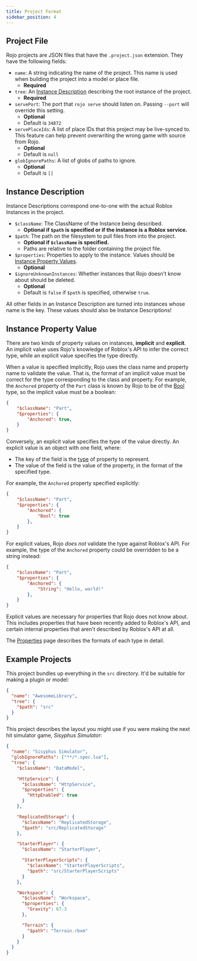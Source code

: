 ```yaml
---
title: Project Format
sidebar_position: 4
---
```


## Project File

Rojo projects are JSON files that have the `.project.json` extension. They have the following fields:

- `name`: A string indicating the name of the project. This name is used when building the project into a model or place file.
  - **Required**
- `tree`: An [Instance Description](#instance-description) describing the root instance of the project.
  - **Required**
- `servePort`: The port that `rojo serve` should listen on. Passing `--port` will override this setting.
  - **Optional**
  - Default is `34872`
- `servePlaceIds`: A list of place IDs that this project may be live-synced to. This feature can help prevent overwriting the wrong game with source from Rojo.
  - **Optional**
  - Default is `null`
- `globIgnorePaths`: A list of globs of paths to ignore.
  - **Optional**
  - Default is `[]`

## Instance Description

Instance Descriptions correspond one-to-one with the actual Roblox Instances in the project.

- `$className`: The ClassName of the Instance being described.
  - **Optional if `$path` is specified or if the instance is a Roblox service.**
- `$path`: The path on the filesystem to pull files from into the project.
  - **Optional if `$className` is specified.**
  - Paths are relative to the folder containing the project file.
- `$properties`: Properties to apply to the instance. Values should be [Instance Property Values](#instance-property-value).
  - **Optional**
- `$ignoreUnknownInstances`: Whether instances that Rojo doesn't know about should be deleted.
  - **Optional**
  - Default is `false` if `$path` is specified, otherwise `true`.

All other fields in an Instance Description are turned into instances whose name is the key. These values should also be Instance Descriptions!

## Instance Property Value

There are two kinds of property values on instances, **implicit** and **explicit**. An implicit value uses Rojo's knowledge of Roblox's API to infer the correct type, while an explicit value specifies the type directly.

When a value is specified implicitly, Rojo uses the class name and property name to validate the value. That is, the format of an implicit value must be correct for the type corresponding to the class and property. For example, the `Anchored` property of the `Part` class is known by Rojo to be of the [Bool](../properties#bool) type, so the implicit value must be a boolean:

```json
{
    "$className": "Part",
    "$properties": {
        "Anchored": true,
    }
}
```

Conversely, an explicit value specifies the type of the value directly. An explicit value is an object with one field, where:

- The key of the field is the [type](../properties#property-type-support) of property to represent.
- The value of the field is the value of the property, in the format of the specified type.

For example, the `Anchored` property specified explicitly:

```json
{
    "$className": "Part",
    "$properties": {
        "Anchored": {
        	"Bool": true
        },
    }
}
```

For explicit values, Rojo _does not_ validate the type against Roblox's API. For example, the type of the `Anchored` property could be overridden to be a string instead:

```json
{
    "$className": "Part",
    "$properties": {
        "Anchored": {
        	"String": "Hello, world!"
        },
    }
}
```

Explicit values are necessary for properties that Rojo does not know about. This includes properties that have been recently added to Roblox's API, and certain internal properties that aren't described by Roblox's API at all.

The [Properties](../properties) page describes the formats of each type in detail.

## Example Projects

This project bundles up everything in the `src` directory. It'd be suitable for making a plugin or model:

```json
{
  "name": "AwesomeLibrary",
  "tree": {
    "$path": "src"
  }
}
```

This project describes the layout you might use if you were making the next hit simulator game, _Sisyphus Simulator_:

```json
{
  "name": "Sisyphus Simulator",
  "globIgnorePaths": ["**/*.spec.lua"],
  "tree": {
    "$className": "DataModel",

    "HttpService": {
      "$className": "HttpService",
      "$properties": {
        "HttpEnabled": true
      }
    },

    "ReplicatedStorage": {
      "$className": "ReplicatedStorage",
      "$path": "src/ReplicatedStorage"
    },

    "StarterPlayer": {
      "$className": "StarterPlayer",

      "StarterPlayerScripts": {
        "$className": "StarterPlayerScripts",
        "$path": "src/StarterPlayerScripts"
      }
    },

    "Workspace": {
      "$className": "Workspace",
      "$properties": {
        "Gravity": 67.3
      },

      "Terrain": {
        "$path": "Terrain.rbxm"
      }
    }
  }
}
```
